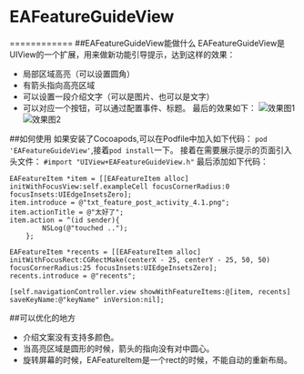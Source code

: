 # EAFeatureGuideView 
============
##EAFeatureGuideView能做什么
EAFeatureGuideView是UIView的一个扩展，用来做新功能引导提示，达到这样的效果：
- 局部区域高亮（可以设置圆角）
- 有箭头指向高亮区域
- 可以设置一段介绍文字（可以是图片、也可以是文字）
- 可以对应一个按钮，可以通过配置事件、标题。
最后的效果如下：
![效果图1](http://upload-images.jianshu.io/upload_images/1801567-4d5983810f9c2e05.png?imageMogr2/auto-orient/strip%7CimageView2/2/w/1240)
![效果图2](http://upload-images.jianshu.io/upload_images/1801567-fe1c6bb25ae34cd8.png?imageMogr2/auto-orient/strip%7CimageView2/2/w/1240)

##如何使用
如果安装了Cocoapods,可以在Podfile中加入如下代码：
```pod 'EAFeatureGuideView'```,接着```pod install```一下。
接着在需要展示提示的页面引入头文件：
```#import "UIView+EAFeatureGuideView.h"```
最后添加如下代码：
```
EAFeatureItem *item = [[EAFeatureItem alloc] initWithFocusView:self.exampleCell focusCornerRadius:0 focusInsets:UIEdgeInsetsZero];
item.introduce = @"txt_feature_post_activity_4.1.png";
item.actionTitle = @"太好了";
item.action = ^(id sender){
        NSLog(@"touched ..");  
    };

EAFeatureItem *recents = [[EAFeatureItem alloc] initWithFocusRect:CGRectMake(centerX - 25, centerY - 25, 50, 50) focusCornerRadius:25 focusInsets:UIEdgeInsetsZero];    
recents.introduce = @"recents";

[self.navigationController.view showWithFeatureItems:@[item, recents] saveKeyName:@"keyName" inVersion:nil];
```
##可以优化的地方
- 介绍文案没有支持多颜色。
- 当高亮区域是圆形的时候，箭头的指向没有对中圆心。
- 旋转屏幕的时候，EAFeatureItem是一个rect的时候，不能自动的重新布局。

